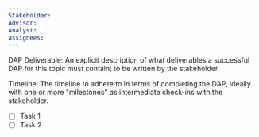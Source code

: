 ```yaml
---
Stakeholder: 
Advisor: 
Analyst: 
assignees: 
---
```


DAP Deliverable:
An explicit description of what deliverables a successful DAP for this topic must contain; to be written by the stakeholder
 
Timeline:
The timeline to adhere to in terms of completing the DAP, ideally with one or more "milestones" as intermediate check-ins with the stakeholder. 


<!-- Additional information about the feature: -->


<!-- relevant for most work -->

- [ ] Task 1
- [ ] Task 2
